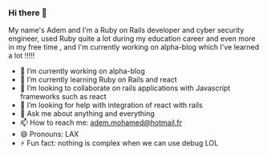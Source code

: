 ### Hi there 👋
My name's Adem and I'm a Ruby on Rails developer and cyber security engineer, used Ruby quite a lot during my education career and even more in my free time , and I'm currently working on alpha-blog which I've learned a lot !!!!!
- 🔭 I’m currently working on alpha-blog
- 🌱 I’m currently learning Ruby on Rails and react
- 👯 I’m looking to collaborate on rails applications with Javascript frameworks such as react
- 🤔 I’m looking for help with integration of react with rails
- 💬 Ask me about anything and everything
- 📫 How to reach me: adem.mohamed@hotmail.fr
- 😄 Pronouns: LAX
- ⚡ Fun fact: nothing is complex when we can use debug LOL
<!--
**ALICHERIF/ALICHERIF** is a ✨ _special_ ✨ repository because its `README.md` (this file) appears on your GitHub profile.

Here are some ideas to get you started:


-->
